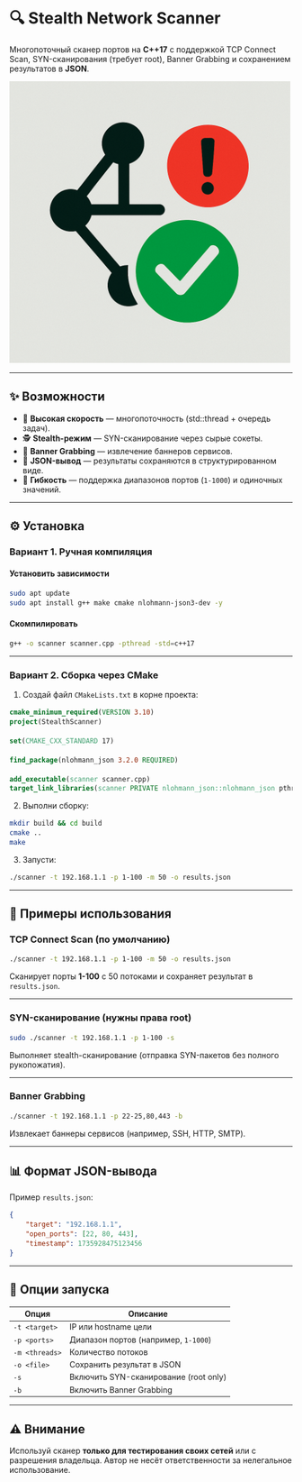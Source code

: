 # 🔍 Stealth Network Scanner

Многопоточный сканер портов на **C++17** с поддержкой TCP Connect Scan, SYN-сканирования (требует root), Banner Grabbing и сохранением результатов в **JSON**.

<img src="images/ChatGPT Image 1 сент. 2025 г., 23_02_06.png" width="500"/> 

---

## ✨ Возможности

- 🚀 **Высокая скорость** — многопоточность (std::thread + очередь задач).  
- 🕵️ **Stealth-режим** — SYN-сканирование через сырые сокеты.  
- 📡 **Banner Grabbing** — извлечение баннеров сервисов.  
- 📂 **JSON-вывод** — результаты сохраняются в структурированном виде.  
- 🎯 **Гибкость** — поддержка диапазонов портов (`1-1000`) и одиночных значений.  

---

## ⚙️ Установка

### Вариант 1. Ручная компиляция

#### Установить зависимости
```bash
sudo apt update
sudo apt install g++ make cmake nlohmann-json3-dev -y
````

#### Скомпилировать

```bash
g++ -o scanner scanner.cpp -pthread -std=c++17
```

---

### Вариант 2. Сборка через CMake

1. Создай файл `CMakeLists.txt` в корне проекта:

```cmake
cmake_minimum_required(VERSION 3.10)
project(StealthScanner)

set(CMAKE_CXX_STANDARD 17)

find_package(nlohmann_json 3.2.0 REQUIRED)

add_executable(scanner scanner.cpp)
target_link_libraries(scanner PRIVATE nlohmann_json::nlohmann_json pthread)
```

2. Выполни сборку:

```bash
mkdir build && cd build
cmake ..
make
```

3. Запусти:

```bash
./scanner -t 192.168.1.1 -p 1-100 -m 50 -o results.json
```

---

## 🚀 Примеры использования

### TCP Connect Scan (по умолчанию)

```bash
./scanner -t 192.168.1.1 -p 1-100 -m 50 -o results.json
```

Сканирует порты **1-100** с 50 потоками и сохраняет результат в `results.json`.

---

### SYN-сканирование (нужны права root)

```bash
sudo ./scanner -t 192.168.1.1 -p 1-100 -s
```

Выполняет stealth-сканирование (отправка SYN-пакетов без полного рукопожатия).

---

### Banner Grabbing

```bash
./scanner -t 192.168.1.1 -p 22-25,80,443 -b
```

Извлекает баннеры сервисов (например, SSH, HTTP, SMTP).

---

## 📊 Формат JSON-вывода

Пример `results.json`:

```json
{
    "target": "192.168.1.1",
    "open_ports": [22, 80, 443],
    "timestamp": 1735928475123456
}
```

---

## 🔑 Опции запуска

| Опция          | Описание                              |
| -------------- | ------------------------------------- |
| `-t <target>`  | IP или hostname цели                  |
| `-p <ports>`   | Диапазон портов (например, `1-1000`)  |
| `-m <threads>` | Количество потоков                    |
| `-o <file>`    | Сохранить результат в JSON            |
| `-s`           | Включить SYN-сканирование (root only) |
| `-b`           | Включить Banner Grabbing              |

---

## ⚠️ Внимание

Используй сканер **только для тестирования своих сетей** или с разрешения владельца.
Автор не несёт ответственности за нелегальное использование.